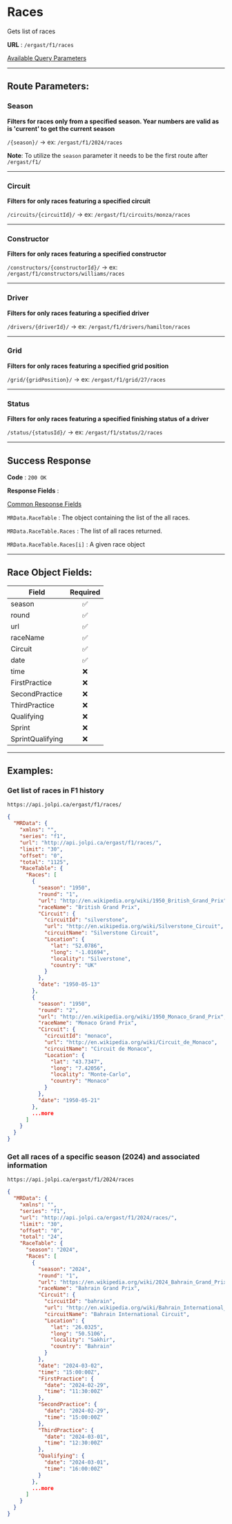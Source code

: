 # Races

Gets list of races 

**URL** : `/ergast/f1/races`

[Available Query Parameters](./README.md#query-parameters)

---

## Route Parameters:

### Season

**Filters for races only from a specified season. Year numbers are valid as is 'current' to get the current season**

`/{season}/` -> ex: `/ergast/f1/2024/races`

**Note**: To utilize the `season` parameter it needs to be the first route after `/ergast/f1/`

---

### Circuit

**Filters for only races featuring a specified circuit**

`/circuits/{circuitId}/` -> ex: `/ergast/f1/circuits/monza/races`

---

### Constructor

**Filters for only races featuring a specified constructor**

`/constructors/{constructorId}/` -> ex: `/ergast/f1/constructors/williams/races`

---

### Driver

**Filters for only races featuring a specified driver**

`/drivers/{driverId}/` -> ex: `/ergast/f1/drivers/hamilton/races`


---

### Grid

**Filters for only races featuring a specified grid position**

`/grid/{gridPosition}/` -> ex: `/ergast/f1/grid/27/races`

---

### Status

**Filters for only races featuring a specified finishing status of a driver**

`/status/{statusId}/` -> ex: `/ergast/f1/status/2/races`

---

## Success Response

**Code** : `200 OK`

**Response Fields** :

[Common Response Fields](./README.md#common-response-fields)

`MRData.RaceTable` : The object containing the list of the all races.

`MRData.RaceTable.Races` : The list of all races returned.

`MRData.RaceTable.Races[i]` : A given race object

---

## Race Object Fields:

|Field|Required|
|---|:---:|
|season| ✅ |
|round|✅|
|url|✅|
|raceName|✅|
|Circuit|✅|
|date|✅|
|time|❌|
|FirstPractice|❌|
|SecondPractice|❌|
|ThirdPractice|❌|
|Qualifying|❌|
|Sprint|❌|
|SprintQualifying|❌|

---

## Examples:

### Get list of races in F1 history

`https://api.jolpi.ca/ergast/f1/races/`

```json
{
  "MRData": {
    "xmlns": "",
    "series": "f1",
    "url": "http://api.jolpi.ca/ergast/f1/races/",
    "limit": "30",
    "offset": "0",
    "total": "1125",
    "RaceTable": {
      "Races": [
        {
          "season": "1950",
          "round": "1",
          "url": "http://en.wikipedia.org/wiki/1950_British_Grand_Prix",
          "raceName": "British Grand Prix",
          "Circuit": {
            "circuitId": "silverstone",
            "url": "http://en.wikipedia.org/wiki/Silverstone_Circuit",
            "circuitName": "Silverstone Circuit",
            "Location": {
              "lat": "52.0786",
              "long": "-1.01694",
              "locality": "Silverstone",
              "country": "UK"
            }
          },
          "date": "1950-05-13"
        },
        {
          "season": "1950",
          "round": "2",
          "url": "http://en.wikipedia.org/wiki/1950_Monaco_Grand_Prix",
          "raceName": "Monaco Grand Prix",
          "Circuit": {
            "circuitId": "monaco",
            "url": "http://en.wikipedia.org/wiki/Circuit_de_Monaco",
            "circuitName": "Circuit de Monaco",
            "Location": {
              "lat": "43.7347",
              "long": "7.42056",
              "locality": "Monte-Carlo",
              "country": "Monaco"
            }
          },
          "date": "1950-05-21"
        },
        ...more
      ]
    }
  }
}
```

### Get all races of a specific season (2024) and associated information

`https://api.jolpi.ca/ergast/f1/2024/races`

```json
{
  "MRData": {
    "xmlns": "",
    "series": "f1",
    "url": "http://api.jolpi.ca/ergast/f1/2024/races/",
    "limit": "30",
    "offset": "0",
    "total": "24",
    "RaceTable": {
      "season": "2024",
      "Races": [
        {
          "season": "2024",
          "round": "1",
          "url": "https://en.wikipedia.org/wiki/2024_Bahrain_Grand_Prix",
          "raceName": "Bahrain Grand Prix",
          "Circuit": {
            "circuitId": "bahrain",
            "url": "http://en.wikipedia.org/wiki/Bahrain_International_Circuit",
            "circuitName": "Bahrain International Circuit",
            "Location": {
              "lat": "26.0325",
              "long": "50.5106",
              "locality": "Sakhir",
              "country": "Bahrain"
            }
          },
          "date": "2024-03-02",
          "time": "15:00:00Z",
          "FirstPractice": {
            "date": "2024-02-29",
            "time": "11:30:00Z"
          },
          "SecondPractice": {
            "date": "2024-02-29",
            "time": "15:00:00Z"
          },
          "ThirdPractice": {
            "date": "2024-03-01",
            "time": "12:30:00Z"
          },
          "Qualifying": {
            "date": "2024-03-01",
            "time": "16:00:00Z"
          }
        },
        ...more
      ]
    }
  }
}
```